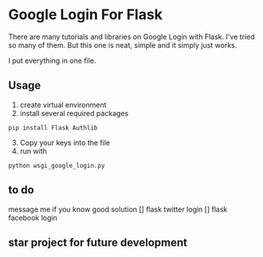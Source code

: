 # Google Login For Flask

There are many tutorials and libraries on Google Login with Flask. I've tried so many of them. But this one is neat, simple and it simply just works.

I put everything in one file.

## Usage

1. create virtual environment
2. install several required packages

```
pip install Flask Authlib
```

3. Copy your keys into the file
4. run with
```
python wsgi_google_login.py
```

## to do
message me if you know good solution
[] flask twitter login
[] flask facebook login

## star project for future development

